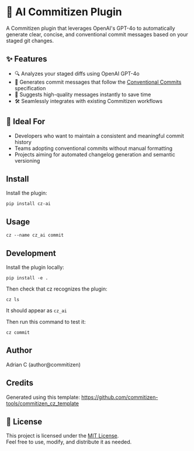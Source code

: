 # 🤖 AI Commitizen Plugin

A Commitizen plugin that leverages OpenAI's GPT-4o to automatically generate clear, concise, and conventional commit messages based on your staged git changes.

## ✨ Features

- 🔍 Analyzes your staged diffs using OpenAI GPT-4o
- 🧠 Generates commit messages that follow the [Conventional Commits](https://www.conventionalcommits.org/) specification
- 💬 Suggests high-quality messages instantly to save time
- 🛠️ Seamlessly integrates with existing Commitizen workflows

## 🚀 Ideal For

- Developers who want to maintain a consistent and meaningful commit history
- Teams adopting conventional commits without manual formatting
- Projects aiming for automated changelog generation and semantic versioning

## Install

Install the plugin:

```
pip install cz-ai
```

## Usage

```
cz --name cz_ai commit
```

## Development

Install the plugin locally:

```
pip install -e .
```

Then check that cz recognizes the plugin:

```
cz ls
```

It should appear as `cz_ai`

Then run this command to test it:

```
cz commit
```

## Author

Adrian C (author@commitizen)

## Credits

Generated using this template: https://github.com/commitizen-tools/commitizen_cz_template

## 📄 License

This project is licensed under the [MIT License](LICENSE).  
Feel free to use, modify, and distribute it as needed.

